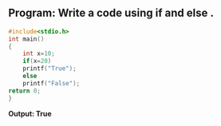## Program: Write a code using if and else .
```c
#include<stdio.h>
int main()
{
    int x=10;
    if(x=20)
    printf("True");
    else
    printf("False");
return 0;
}
```
**Output: True**

